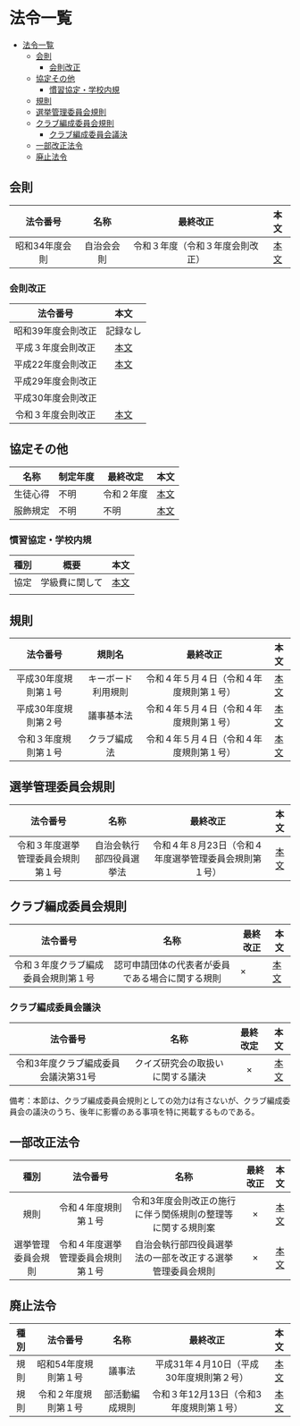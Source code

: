 # 法令一覧

- [法令一覧](#法令一覧)
  - [会則](#会則)
    - [会則改正](#会則改正)
  - [協定その他](#協定その他)
    - [慣習協定・学校内規](#慣習協定学校内規)
  - [規則](#規則)
  - [選挙管理委員会規則](#選挙管理委員会規則)
  - [クラブ編成委員会規則](#クラブ編成委員会規則)
    - [クラブ編成委員会議決](#クラブ編成委員会議決)
  - [一部改正法令](#一部改正法令)
  - [廃止法令](#廃止法令)

## 会則

| 法令番号 | 名称 | 最終改正 | 本文 |
| :---: | :---: | :---: | :---: |
| 昭和34年度会則 | 自治会会則 | 令和３年度（令和３年度会則改正） | [本文](/法令/会則/自治会会則.md) |

### 会則改正

| 法令番号 | 本文 |
| :---: | :---: |
| 昭和39年度会則改正 | 記録なし |
| 平成３年度会則改正 | [本文](/法令/会則/会則改正/平成3年度会則改正.md) |
| 平成22年度会則改正 | [本文](/法令/会則/会則改正/平成22年度会則改正.md) |
| 平成29年度会則改正 |  |
| 平成30年度会則改正 |  |
| 令和３年度会則改正 | [本文](/法令/会則/会則改正/令和3年度会則改正.md) |

## 協定その他

| 名称 | 制定年度 | 最終改定 | 本文 |
| --- | --- | --- | --- |
| 生徒心得 | 不明 | 令和２年度 | [本文](/法令/協定/生徒心得.md) |
| 服飾規定 | 不明 | 不明 | [本文](/法令/協定/服飾規定.md) |

### 慣習協定・学校内規

| 種別 | 概要 | 本文 |
| :---: | --- | --- |
| 協定 | 学級費に関して | [本文](/法令/協定/慣習協定・学校内規/学級費に関して.md) |
|  |  |  |

## 規則

| 法令番号 | 規則名 | 最終改正 | 本文 |
| :---: | :---: | :---: | :---: |
| 平成30年度規則第１号 | キーボード利用規則 | 令和４年５月４日（令和４年度規則第１号） | [本文](/法令/規則/キーボード利用規則.md) |
| 平成30年度規則第２号 | 議事基本法 | 令和４年５月４日（令和４年度規則第１号） | [本文](/法令/規則/議事基本法.md) |
| 令和３年度規則第１号 | クラブ編成法 | 令和４年５月４日（令和４年度規則第１号） | [本文](/法令/規則/クラブ編成法.md) |

## 選挙管理委員会規則

| 法令番号 | 名称 | 最終改正 | 本文 |
| :---: | :---: | :---: | :---: |
| 令和３年度選挙管理委員会規則第１号 | 自治会執行部四役員選挙法 | 令和４年８月23日（令和４年度選挙管理委員会規則第１号） | [本文](/法令/選挙管理委員会規則/自治会執行部四役員選挙法.md) |

## クラブ編成委員会規則

| 法令番号 | 名称 | 最終改正 | 本文 |
| :--: | :--: | -------- | ------ |
| 令和３年度クラブ編成委員会規則第１号 | 認可申請団体の代表者が委員である場合に関する規則 | × | [本文](/法令/クラブ編成委員会規則/認可申請団体の代表者が委員である場合に関する規則.md) |

### クラブ編成委員会議決

| 法令番号 | 名称 | 最終改定 | 本文 |
| :---: | :---: | :---: | :---: |
| 令和3年度クラブ編成委員会議決第31号 | クイズ研究会の取扱いに関する議決 | × | [本文](/法令/クラブ編成委員会規則/クイズ研究会の取扱いに関する議決.md) |

備考：本節は、クラブ編成委員会規則としての効力は有さないが、クラブ編成委員会の議決のうち、後年に影響のある事項を特に掲載するものである。

## 一部改正法令

| 種別 | 法令番号 | 名称 | 最終改正 | 本文 |
| :---: | :---: | :---: | :---: | :---: |
| 規則 | 令和４年度規則第１号 | 令和3年度会則改正の施行に伴う関係規則の整理等に関する規則案 | × | [本文](/法令/一部改正/令和３年度会則改正の施行に伴う関係規則の整理等に関する規則.md) |
| 選挙管理委員会規則 | 令和４年度選挙管理委員会規則第１号 | 自治会執行部四役員選挙法の一部を改正する選挙管理委員会規則 | × | [本文](/法令/一部改正/自治会執行部四役員選挙法の一部を改正する選挙管理委員会規則.md) |

## 廃止法令

| 種別 | 法令番号 | 名称 | 最終改正 | 本文 |
| :---: | :---: | :---: | :---: | :---: |
| 規則 | 昭和54年度規則第１号 | 議事法 | 平成31年４月10日（平成30年度規則第２号） | [本文](/法令/廃止/議事法.md) |
| 規則 | 令和２年度規則第１号 | 部活動編成規則 | 令和３年12月13日（令和3年度規則第１号） | [本文](/法令/廃止/部活動編成規則.md) |
